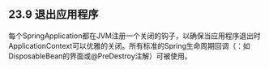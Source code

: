 ## 23.9 退出应用程序

每个SpringApplication都在JVM注册一个关闭的钩子，以确保当应用程序退出时ApplicationContext可以优雅的关闭。所有标准的Spring生命周期回调（：如DisposableBean的界面或@PreDestroy注解）可被使用。

